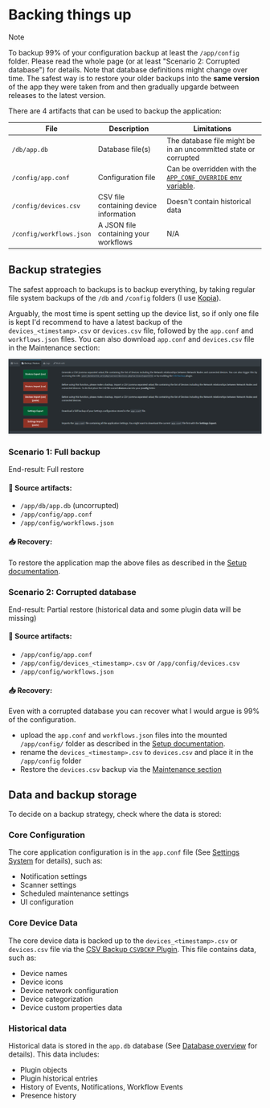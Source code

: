 # Backing things up

> [!NOTE]
> To backup 99% of your configuration backup at least the `/app/config` folder. Please read the whole page (or at least "Scenario 2: Corrupted database") for details.
> Note that database definitions might change over time. The safest way is to restore your older backups into the **same version** of the app they were taken from and then gradually upgarde between releases to the latest version.

There are 4 artifacts that can be used to backup the application:

| File                  | Description                   | Limitations                   |
|-----------------------|-------------------------------|-------------------------------|
| `/db/app.db`       | Database file(s)  | The database file might be in an uncommitted state or corrupted |
| `/config/app.conf` | Configuration file |  Can be overridden with the [`APP_CONF_OVERRIDE` env variable](https://github.com/jokob-sk/NetAlertX/tree/main/dockerfiles#docker-environment-variables).  |
| `/config/devices.csv`  | CSV file containing device information |     Doesn't contain historical data        |
| `/config/workflows.json`  | A JSON file containing your workflows |     N/A        |


## Backup strategies

The safest approach to backups is to backup everything, by taking regular file system backups of the `/db` and `/config` folders (I use [Kopia](https://github.com/kopia/kopia)). 

Arguably, the most time is spent setting up the device list, so if only one file is kept I'd recommend to have a latest backup of the `devices_<timestamp>.csv` or `devices.csv` file, followed by the `app.conf` and `workflows.json` files. You can also download `app.conf` and `devices.csv` file in the Maintenance section:

![Backup and Restore Section in Maintenance](./img/BACKUPS/Maintenance_Backup_Restore.png)

### Scenario 1: Full backup

End-result: Full restore

#### 💾 Source artifacts:

- `/app/db/app.db` (uncorrupted)
- `/app/config/app.conf`
- `/app/config/workflows.json`

#### 📥 Recovery:

To restore the application map the above files as described in the [Setup documentation](https://github.com/jokob-sk/NetAlertX/blob/main/dockerfiles/README.md#docker-paths). 


### Scenario 2: Corrupted database

End-result: Partial restore (historical data and some plugin data will be missing)

#### 💾 Source artifacts:

- `/app/config/app.conf`
- `/app/config/devices_<timestamp>.csv` or `/app/config/devices.csv`
- `/app/config/workflows.json`

#### 📥 Recovery:

Even with a corrupted database you can recover what I would argue is 99% of the configuration. 

- upload the `app.conf` and `workflows.json` files into the mounted `/app/config/` folder as described in the [Setup documentation](https://github.com/jokob-sk/NetAlertX/blob/main/dockerfiles/README.md#docker-paths).
- rename the `devices_<timestamp>.csv` to `devices.csv` and place it in the `/app/config` folder
- Restore the `devices.csv` backup via the [Maintenance section](./DEVICES_BULK_EDITING.md)

## Data and backup storage

To decide on a backup strategy, check where the data is stored:

### Core Configuration

The core application configuration is in the `app.conf` file (See [Settings System](./SETTINGS_SYSTEM.md) for details), such as:

- Notification settings
- Scanner settings
- Scheduled maintenance settings
- UI configuration

### Core Device Data

The core device data is backed up to the `devices_<timestamp>.csv` or `devices.csv` file via the [CSV Backup `CSVBCKP` Plugin](https://github.com/jokob-sk/NetAlertX/tree/main/front/plugins/csv_backup). This file contains data, such as:

- Device names
- Device icons
- Device network configuration
- Device categorization 
- Device custom properties data

### Historical data

Historical data is stored in the `app.db` database (See [Database overview](./DATABASE.md) for details). This data includes:

- Plugin objects
- Plugin historical entries
- History of Events, Notifications, Workflow Events
- Presence history



